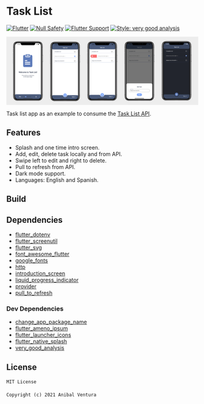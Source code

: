 # Task List

[![Flutter](https://img.shields.io/static/v1?label=Flutter&message=2.2&color=blue)](https://flutter.dev/)
[![Null Safety](https://img.shields.io/static/v1?label=Null+Safety&message=YES&color=success)](https://flutter.dev/docs/null-safety)
[![Flutter Support](https://img.shields.io/static/v1?label=Support&message=Android%20|%20iOS|%20Web&color=blue)]()
[![Style: very good analysis](https://img.shields.io/badge/Style-very_good_analysis-B22C89.svg)](https://pub.dev/packages/very_good_analysis)

<img src="assets/images/repository_banner.png" align="center"/>

Task list app as an example to consume the [Task List API](https://github.com/anibalventura/task-list-rest-api).

## Features

- Splash and one time intro screen.
- Add, edit, delete task locally and from API.
- Swipe left to edit and right to delete.
- Pull to refresh from API.
- Dark mode support.
- Languages: English and Spanish.

## Build

## Dependencies

- [flutter_dotenv](https://pub.dev/packages/flutter_dotenv)
- [flutter_screenutil](https://pub.dev/packages/flutter_screenutil)
- [flutter_svg](https://pub.dev/packages/flutter_svg)
- [font_awesome_flutter](https://pub.dev/packages/font_awesome_flutter)
- [google_fonts](https://pub.dev/packages/google_fonts)
- [http](https://pub.dev/packages/http)
- [introduction_screen](https://pub.dev/packages/introduction_screen)
- [liquid_progress_indicator](https://pub.dev/packages/liquid_progress_indicator)
- [provider](https://pub.dev/packages/provider)
- [pull_to_refresh](https://pub.dev/packages/pull_to_refresh)

### Dev Dependencies

- [change_app_package_name](https://pub.dev/packages/change_app_package_name)
- [flutter_ameno_ipsum](https://pub.dev/packages/flutter_ameno_ipsum)
- [flutter_launcher_icons](https://pub.dev/packages/flutter_launcher_icons)
- [flutter_native_splash](https://pub.dev/packages/flutter_native_splash)
- [very_good_analysis](https://pub.dev/packages/very_good_analysis)

## License

```xml
MIT License

Copyright (c) 2021 Anibal Ventura
```
